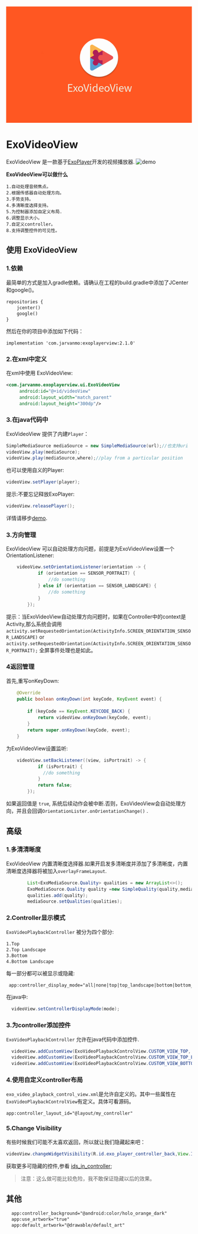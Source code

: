 ![logo](./images/default_art.png)
# ExoVideoView





ExoVideoView 是一款基于[ExoPlayer](https://github.com/google/ExoPlayer)开发的视频播放器.
![demo](./images/demo.gif)

**ExoVideoView可以做什么**

    1.自动处理音频焦点。
    2.根据传感器自动处理方向。
    3.手势支持。
    4.多清晰度选择支持。
    5.为控制器添加自定义布局.
    6.调整显示大小。
    7.自定义controller。
    8.支持调整控件的可见性。
## 使用 ExoVideoView
### 1.依赖
最简单的方式是加入gradle依赖。请确认在工程的build.gradle中添加了JCenter和google()。
```
repositories {
    jcenter()
    google()
}
```
然后在你的项目中添加如下代码：
```
implementation 'com.jarvanmo:exoplayerview:2.1.0'
```
### 2.在xml中定义
在xml中使用 ExoVideoView:
```xml
<com.jarvanmo.exoplayerview.ui.ExoVideoView
     android:id="@+id/videoView"
     android:layout_width="match_parent"
     android:layout_height="300dp"/>
```
### 3.在java代码中
ExoVideoView 提供了内建```Player```：
```java
SimpleMediaSource mediaSource = new SimpleMediaSource(url);//也支持uri
videoView.play(mediaSource);
videoView.play(mediaSource,where);//play from a particular position
```
也可以使用自义的Player:
```java
videoView.setPlayer(player);
```
提示:不要忘记释放ExoPlayer:
```java
videoView.releasePlayer();
```
详情请移步[demo]().

### 3.方向管理
ExoVideoView 可以自动处理方向问题，前提是为ExoVideoView设置一个OrientationListener:
```java
    videoView.setOrientationListener(orientation -> {
            if (orientation == SENSOR_PORTRAIT) {
                //do something
            } else if (orientation == SENSOR_LANDSCAPE) {
                //do something
            }
        });
```
提示：当ExoVideoView自动处理方向问题时，如果在Controller中的context是Activity,那么系统会调用
```activity.setRequestedOrientation(ActivityInfo.SCREEN_ORIENTATION_SENSOR_LANDSCAPE)``` or ```activity.setRequestedOrientation(ActivityInfo.SCREEN_ORIENTATION_SENSOR_PORTRAIT);```
全屏事件处理也是如此。
### 4返回管理
首先,重写onKeyDown:
```java
    @Override
    public boolean onKeyDown(int keyCode, KeyEvent event) {

        if (keyCode == KeyEvent.KEYCODE_BACK) {
            return videoView.onKeyDown(keyCode, event);
        }
        return super.onKeyDown(keyCode, event);
    }

```
为ExoVideoView设置监听:
```java
    videoView.setBackListener((view, isPortrait) -> {
            if (isPortrait) {
              //do something
            }
            return false;
        });
```
如果返回值是 ```true```, 系统后续动作会被中断.否则，ExoVideoView会自动处理方向，并且会回调```OrientationLister.onOrientationChange()``` .
## 高级
### 1.多清清晰度
ExoVideoView 内置清晰度选择器.如果开启发多清晰度并添加了多清晰度，内置清晰度选择器将被加入```overlayFrameLayout```.
```java
        List<ExoMediaSource.Quality> qualities = new ArrayList<>();
        ExoMediaSource.Quality quality =new SimpleQuality(quality,mediaSource.url());
        qualities.add(quality);
        mediaSource.setQualities(qualities);
```

### 2.Controller显示模式
```ExoVideoPlaybackController``` 被分为四个部分:
```
1.Top
2.Top Landscape
3.Bottom
4.Bottom Landscape
```
每一部分都可以被显示或隐藏:
```xml
 app:controller_display_mode="all|none|top|top_landscape|bottom|bottom_landscape"
```
在java中:
```java
  videoView.setControllerDisplayMode(mode);
```

### 3.为controller添加控件
```ExoVideoPlaybackController``` 允许在java代码中添加控件.
```java
  videoView.addCustomView(ExoVideoPlaybackControlView.CUSTOM_VIEW_TOP, view);
  videoView.addCustomView(ExoVideoPlaybackControlView.CUSTOM_VIEW_TOP_LANDSCAPE, view);
  videoView.addCustomView(ExoVideoPlaybackControlView.CUSTOM_VIEW_BOTTOM_LANDSCAPE, view);
```
### 4.使用自定义controller布局
```exo_video_playback_control_view.xml```是允许自定义的。其中一些属性在```ExoVideoPlaybackControlView```有定义。具体可看源码。
```xml
app:controller_layout_id="@layout/my_controller"
```
### 5.Change Visibility
有些时候我们可能不太喜欢返回，所以就让我们隐藏起来吧：
```java
videoView.changeWidgetVisibility(R.id.exo_player_controller_back,View.INVISIBLE);
```
获取更多可隐藏的控件,参看 [ids_in_controller](./exoplayerview/src/main/res/values/ids.xml);
> 注意：这么做可能比较危险，我不敢保证隐藏以后的效果。
## 其他

```
  app:controller_background="@android:color/holo_orange_dark"
  app:use_artwork="true"
  app:default_artwork="@drawable/default_art"
```